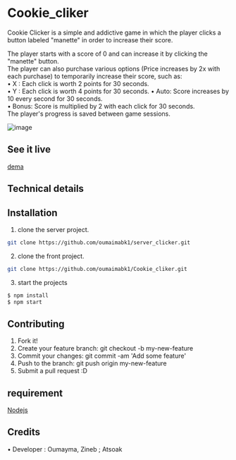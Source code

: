 # Cookie_cliker

Cookie Clicker is a simple and addictive game in which the player clicks a button labeled "manette" in order to increase their score.  

The player starts with a score of 0 and can increase it by clicking the "manette" button.  
The player can also purchase various options (Price increases by 2x with each purchase) to temporarily increase their score, such as:  
•	X : Each click is worth 2 points for 30 seconds.   
•	Y : Each click is worth 4 points for 30 seconds.
•	Auto: Score increases by 10 every second for 30 seconds.  
•	Bonus: Score is multiplied by 2 with each click for 30 seconds.   
The player's progress is saved between game sessions.  

![image](https://user-images.githubusercontent.com/53181743/213187724-13e564a1-2474-41b3-bdfa-7d04bf4f7324.png)



## See it live

[dema](https://alexhealth.000webhostapp.com/)
## Technical details
## Installation

1. clone the server project.

```bash
git clone https://github.com/oumaimabk1/server_clicker.git
```
2. clone the front project.

```bash
git clone https://github.com/oumaimabk1/Cookie_cliker.git
```
3. start the projects
```bash
$ npm install
$ npm start
```
## Contributing
1.	Fork it!
2.	Create your feature branch: git checkout -b my-new-feature
3.	Commit your changes: git commit -am 'Add some feature'
4.	Push to the branch: git push origin my-new-feature
5.	Submit a pull request :D
## requirement

[Nodejs](https://nodejs.org/en/)
## Credits
•	Developer : Oumayma, Zineb ; Atsoak
